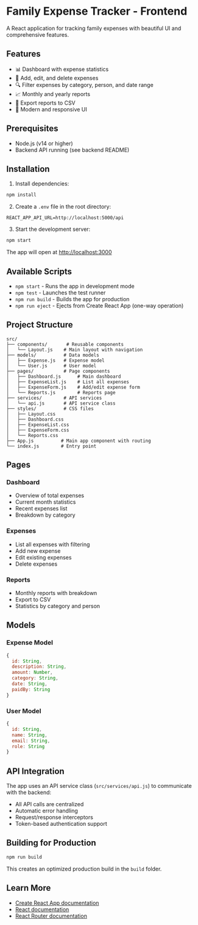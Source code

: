 # Family Expense Tracker - Frontend

A React application for tracking family expenses with beautiful UI and comprehensive features.

## Features

- 📊 Dashboard with expense statistics
- 📝 Add, edit, and delete expenses
- 🔍 Filter expenses by category, person, and date range
- 📈 Monthly and yearly reports
- 💾 Export reports to CSV
- 🎨 Modern and responsive UI

## Prerequisites

- Node.js (v14 or higher)
- Backend API running (see backend README)

## Installation

1. Install dependencies:
```bash
npm install
```

2. Create a `.env` file in the root directory:
```env
REACT_APP_API_URL=http://localhost:5000/api
```

3. Start the development server:
```bash
npm start
```

The app will open at [http://localhost:3000](http://localhost:3000)

## Available Scripts

- `npm start` - Runs the app in development mode
- `npm test` - Launches the test runner
- `npm run build` - Builds the app for production
- `npm run eject` - Ejects from Create React App (one-way operation)

## Project Structure

```
src/
├── components/       # Reusable components
│   └── Layout.js    # Main layout with navigation
├── models/          # Data models
│   ├── Expense.js   # Expense model
│   └── User.js      # User model
├── pages/           # Page components
│   ├── Dashboard.js      # Main dashboard
│   ├── ExpenseList.js    # List all expenses
│   ├── ExpenseForm.js    # Add/edit expense form
│   └── Reports.js        # Reports page
├── services/        # API services
│   └── api.js       # API service class
├── styles/          # CSS files
│   ├── Layout.css
│   ├── Dashboard.css
│   ├── ExpenseList.css
│   ├── ExpenseForm.css
│   └── Reports.css
├── App.js          # Main app component with routing
└── index.js        # Entry point
```

## Pages

### Dashboard
- Overview of total expenses
- Current month statistics
- Recent expenses list
- Breakdown by category

### Expenses
- List all expenses with filtering
- Add new expense
- Edit existing expenses
- Delete expenses

### Reports
- Monthly reports with breakdown
- Export to CSV
- Statistics by category and person

## Models

### Expense Model
```javascript
{
  id: String,
  description: String,
  amount: Number,
  category: String,
  date: String,
  paidBy: String
}
```

### User Model
```javascript
{
  id: String,
  name: String,
  email: String,
  role: String
}
```

## API Integration

The app uses an API service class (`src/services/api.js`) to communicate with the backend:

- All API calls are centralized
- Automatic error handling
- Request/response interceptors
- Token-based authentication support

## Building for Production

```bash
npm run build
```

This creates an optimized production build in the `build` folder.

## Learn More

- [Create React App documentation](https://facebook.github.io/create-react-app/docs/getting-started)
- [React documentation](https://reactjs.org/)
- [React Router documentation](https://reactrouter.com/)

